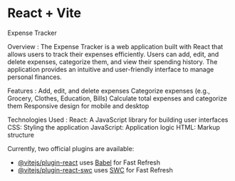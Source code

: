 # React + Vite

Expense Tracker

Overview :
The Expense Tracker is a web application built with React that allows users to track their expenses efficiently. Users can add, edit, and delete expenses, categorize them, and view their spending history. The application provides an intuitive and user-friendly interface to manage personal finances.

Features :
Add, edit, and delete expenses
Categorize expenses (e.g., Grocery, Clothes, Education, Bills)
Calculate total expenses and categorize them
Responsive design for mobile and desktop

Technologies Used :
React: A JavaScript library for building user interfaces
CSS: Styling the application
JavaScript: Application logic
HTML: Markup structure

Currently, two official plugins are available:

- [@vitejs/plugin-react](https://github.com/vitejs/vite-plugin-react/blob/main/packages/plugin-react/README.md) uses [Babel](https://babeljs.io/) for Fast Refresh
- [@vitejs/plugin-react-swc](https://github.com/vitejs/vite-plugin-react-swc) uses [SWC](https://swc.rs/) for Fast Refresh
